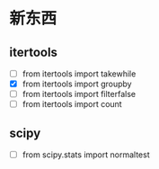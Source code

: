 # 新东西

## itertools

- [ ] from itertools import takewhile
- [x] from itertools import groupby
- [ ] from itertools import filterfalse
- [ ] from itertools import count

## scipy

- [ ] from scipy.stats import normaltest
